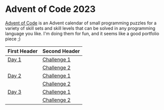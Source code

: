 
# Advent of Code 2023

[Advent of Code](https://adventofcode.com/) is an Advent calendar of small programming puzzles for a variety of skill sets and skill levels that can be solved in any programming language you like. I'm doing them for fun, and it seems like a good portfolio piece ;)

|  First Header   | Second Header |
| --------------- | ------------- |
| [Day 1](/Day01) | [Challenge 1](/Day01/Challenge1) |
|                 | [Challenge 2](/Day01/Challenge2) |
| [Day 2](/Day02) | [Challenge 1](/Day02/Challenge1) |
|                 | [Challenge 2](/Day02/Challenge2) |
| [Day 3](/Day03) | [Challenge 1](/Day03/Challenge1) |
|                 | [Challenge 2](/Day03/Challenge2) |
